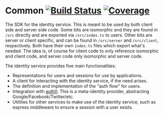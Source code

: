 
# Common [![Build Status](https://travis-ci.org/base63/identity-sdk-js.svg?branch=master)](https://travis-ci.org/base63/identity-sdk-js) [![Coverage](https://codecov.io/gh/base63/identity-sdk-js/branch/master/graph/badge.svg)](https://codecov.io/gh/base63/identity-sdk-js)

The SDK for the identity service. This is meant to be used by both client side and server side code. Some bits are isomorphic and they are found in `/src` directly and are exported via `/src/index.ts` to users. Other bits are server or client specific, and can be found in `/src/server` and `/src/client`, respectively. Both have their own `index.ts` files which export what's needed. The idea is, of course for client code to only reference isomorphic and client code, and server code only isomorphic and server code.

The identity service provides five main functionalities:

- Representations for users and sessions for use by applications.
- A client for interacting with the identity service, if the need arises.
- The definition and implementation of the "auth flow" for users.
- Integration with [auth0](https://auth0.com/). This is a meta-identity provider, abstracting Google/Facebook/Twitter/etc.
- Utilities for other services to make use of the identity service, such as express middleware to ensure a session with a user exists.
